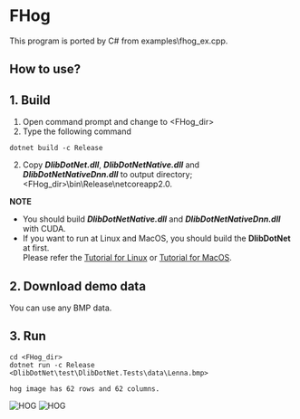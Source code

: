 ﻿# FHog
 
This program is ported by C# from examples\fhog_ex.cpp.

## How to use?

## 1. Build

1. Open command prompt and change to &lt;FHog_dir&gt;
1. Type the following command
````
dotnet build -c Release
````
2. Copy ***DlibDotNet.dll***, ***DlibDotNetNative.dll*** and ***DlibDotNetNativeDnn.dll*** to output directory; &lt;FHog_dir&gt;\bin\Release\netcoreapp2.0.

**NOTE**  
- You should build ***DlibDotNetNative.dll*** and ***DlibDotNetNativeDnn.dll*** with CUDA.
- If you want to run at Linux and MacOS, you should build the **DlibDotNet** at first.  
Please refer the [Tutorial for Linux](https://github.com/takuya-takeuchi/DlibDotNet/wiki/Tutorial-for-Linux) or [Tutorial for MacOS](https://github.com/takuya-takeuchi/DlibDotNet/wiki/Tutorial-for-MacOS).

## 2. Download demo data

You can use any BMP data. 

## 3. Run

````
cd <FHog_dir>
dotnet run -c Release <DlibDotNet\test\DlibDotNet.Tests\data\Lenna.bmp>

hog image has 62 rows and 62 columns.
````

![HOG](images/Lenna.png "HOG")
![HOG](images/FHog.png "HOG")